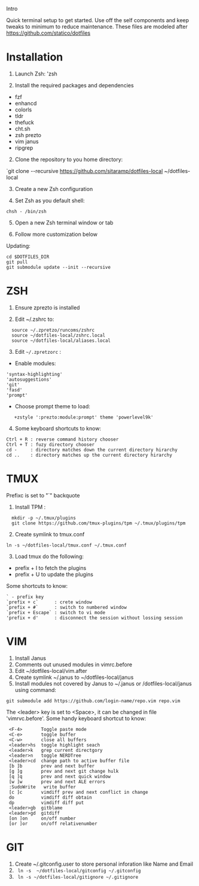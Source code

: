 Intro

Quick terminal setup to get started.
Use off the self components and keep tweaks to minimum to reduce maintenance.
These files are modeled after https://github.com/statico/dotfiles

Installation
============

1. Launch Zsh:
'zsh

1. Install the  required packages and dependencies
 - fzf
 - enhancd
 - colorls
 - tldr
 - thefuck
 - cht.sh
 - zsh prezto
 - vim janus
 - ripgrep
2. Clone the repository to you home directory:

`git clone --recursive https://github.com/sitaramp/dotfiles-local ~/dotfiles-local

3. Create a new Zsh configuration

4. Set Zsh as you default shell:
```
chsh - /bin/zsh
```
5. Open a new Zsh terminal window or tab

6. Follow more customization below

Updating:

```
cd $DOTFILES_DIR
git pull
git submodule update --init --recursive
```


ZSH
=====
1. Ensure zprezto is installed

2. Edit ~/.zshrc to:

```
  source ~/.zpretzo/runcoms/zshrc
  source ~/dotfiles-local/zshrc.local
  source ~/dotfiles-local/aliases.local
```

3. Edit `~/.zpretzorc` :

  - Enable modules:
```
'syntax-highlighting'
'autosuggestions'
'git'
'fasd'
'prompt'
```
  - Choose prompt theme to load:

```
   +zstyle ':prezto:module:prompt' theme 'powerlevel9k'
```
4. Some keyboard shortcuts to know:
```
Ctrl + R : reverse command history chooser
Ctrl + T : fuzy directory chooser
cd -     : directory matches down the current directory hirarchy
cd ..    : directory matches up the current directory hirarchy
```

TMUX
====
Prefixc is set to "`" backquote
1. Install TPM :
```
  mkdir -p ~/.tmux/plugins
  git clone https://github.com/tmux-plugins/tpm ~/.tmux/plugins/tpm
```  
2. Create symlink to tmux.conf
```
ln -s ~/dotfiles-local/tmux.conf ~/.tmux.conf 
```
3. Load tmux do the following:
 - prefix + I to fetch the plugins
 - prefix + U to update the plugins

Some shortcuts to know:
```
` - prefix key
`prefix + c`      : crete window 
`prefix + #`      : switch to numbered window 
`prefix + Escape` : switch to vi mode
'prefix + d'      : disconnect the session without lossing session 
```

VIM
===
1. Install Janus
2. Comments out unused modules in vimrc.before
3. Edit ~/dotfiles-local/vim.after
4. Create symlink ~/.janus to ~/dotfiles-local/janus
5. Install modules not covered by Janus to ~/.janus or
/dotfiles-local/janus using command:

`git submodule add https://github.com/login-name/repo.vim repo.vim`

The \<leader> key is set to \<Space>, it can be changed in file 'vimrvc.before'.
Some handy keyboard shortcut to know:
```
 <F-4>       Toggle paste mode
 <C-e>       toggle buffer
 <C-w>       close all buffers
 <leader>hs  toggle highlight seach
 <leader>k   grep current directgory
 <leader>n   toggle NERDTree
 <leader>cd  change path to active buffer file
 [b ]b       prev and next buffer
 [g ]g       prev and next git change hulk
 [q ]q       prev and next quick window
 [w ]w       prev and next ALE errors
 :SudoWrite   write buffer
 [c ]c       vimdiff prev and next conflict in change
 do          vimdiff diff obtain
 dp          vimdiff diff put
 <leader>gb  gitblame
 <leader>gd  gitdiff
 [on ]on     on/off number
 [or ]or     on/off relativenumber
```

GIT
===
1. Create  ~/.gitconfig.user to store personal inforation like Name and Email
2. ``` ln -s  ~/dotfiles-local/gitconfig ~/.gitconfig```
3. ``` ln -s ~/dotfiles-local/gitignore ~/.gitignore```


